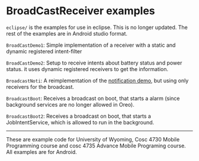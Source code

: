 BroadCastReceiver examples
=================
`eclipse/` is the examples for use in eclipse. This is no longer updated. The rest of the examples are in Android studio format.

`BroadCastDemo1`: Simple implementation of a receiver with a static and dynamic registered intent-filter

`BroadCastDemo2`: Setup to receive intents about battery status and power status.  it uses dynamic registered receivers to get the information.

`BroadcastNoti`: A reimplementation of the [notification demo](https://github.com/JimSeker/notifications), but using only receivers for the broadcast.

`BroadcastBoot`: Receives a broadcast on boot, that starts a alarm (since background services are no longer allowed in Oreo).

`BroadcastBoot2`: Receives a broadcast on boot, that starts a JobIntentService, which is allowed to run in the background.

---

These are example code for University of Wyoming, Cosc 4730 Mobile Programming course and cosc 4735 Advance Mobile Programing course. 
All examples are for Android.
